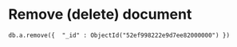 # Remove (delete) document


```
db.a.remove({  "_id" : ObjectId("52ef998222e9d7ee82000000") })
```


